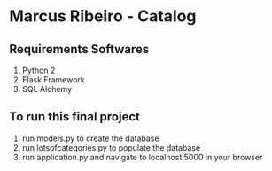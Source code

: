 # Marcus Ribeiro - Catalog

## Requirements Softwares
1. Python 2
2. Flask Framework
3. SQL Alchemy

## To run this final project

1. run models.py to create the database
2. run lotsofcategories.py to populate the database
3. run application.py and navigate to localhost:5000 in your browser
